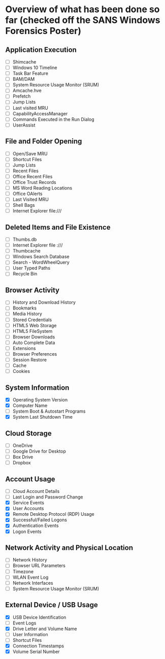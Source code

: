 # Overview of what has been done so far (checked off the SANS Windows Forensics Poster)


## Application Execution
- [ ] Shimcache 
- [ ] Windows 10 Timeline 
- [ ] Task Bar Feature 
- [ ] BAM/DAM 
- [ ] System Resource Usage Monitor (SRUM) 
- [ ] Amcache.hve 
- [ ] Prefetch 
- [ ] Jump Lists 
- [ ] Last visited MRU 
- [ ] CapabilityAccessManager 
- [ ] Commands Executed in the Run Dialog 
- [ ] UserAssist 

## File and Folder Opening
- [ ] Open/Save MRU 
- [ ] Shortcut Files 
- [ ] Jump Lists 
- [ ] Recent Files 
- [ ] Office Recent Files 
- [ ] Office Trust Records 
- [ ] MS Word Reading Locations 
- [ ] Office OAlerts 
- [ ] Last Visited MRU 
- [ ] Shell Bags 
- [ ] Internet Explorer file:/// 

## Deleted Items and File Existence
- [ ] Thumbs.db 
- [ ] Internet Explorer file :/// 
- [ ] Thumbcache 
- [ ] Windows Search Database 
- [ ] Search - WordWheelQuery 
- [ ] User Typed Paths 
- [ ] Recycle Bin 

## Browser Activity
- [ ] History and Download History 
- [ ] Bookmarks 
- [ ] Media History 
- [ ] Stored Credentials 
- [ ] HTML5 Web Storage 
- [ ] HTML5 FileSystem 
- [ ] Browser Downloads 
- [ ] Auto Complete Data 
- [ ] Extensions 
- [ ] Browser Preferences 
- [ ] Session Restore 
- [ ] Cache 
- [ ] Cookies 

## System Information
- [x] Operating System Version 
- [x] Computer Name
- [ ] System Boot & Autostart Programs 
- [x] System Last Shutdown Time

## Cloud Storage
- [ ] OneDrive 
- [ ] Google Drive for Desktop 
- [ ] Box Drive 
- [ ] Dropbox 

## Account Usage
- [ ] Cloud Account Details 
- [ ] Last Login and Password Change 
- [x] Service Events 
- [x] User Accounts 
- [x] Remote Desktop Protocol (RDP) Usage 
- [x] Successful/Failed Logons
- [x] Authentication Events
- [x] Logon Events

## Network Activity and Physical Location
- [ ] Network History 
- [ ] Browser URL Parameters 
- [ ] Timezone 
- [ ] WLAN Event Log 
- [ ] Network Interfaces 
- [ ] System Resource Usage Monitor (SRUM) 

## External Device / USB Usage
- [x] USB Device Identification
- [ ] Event Logs 
- [x] Drive Letter and Volume Name
- [ ] User Information 
- [ ] Shortcut Files 
- [x] Connection Timestamps
- [x] Volume Serial Number
